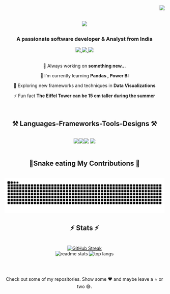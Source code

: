 <img align="right" src="https://visitcount.itsvg.in/api?id=josephfrancis60&icon=10&color=3" />

<h1 align="center">
    <img src="https://readme-typing-svg.herokuapp.com/?font=Righteous&size=35&center=true&vCenter=true&width=500&height=70&duration=4000&lines=Hi+There!+👋;+I'm+Joseph+:);" />
</h1>

<h3 align="center">A passionate software developer & Analyst from India </h3>

<div align="center"> 
  <a href="mailto:josephfrancis6650@gmail.com">
    <img src="https://img.shields.io/badge/Gmail-333333?style=for-the-badge&logo=gmail&logoColor=red" />
  </a>
  <a href="http://www.linkedin.com/in/josephfrancis23" target="_blank">
    <img src="https://img.shields.io/badge/LinkedIn-0077B5?style=for-the-badge&logo=linkedin&logoColor=white" target="_blank" />
  </a>
   <a href="https://leetcode.com/u/josephfrancis23/" target="_blank">
    <img src="https://img.shields.io/badge/-LeetCode-FFA116?style=for-the-badge&logo=LeetCode&logoColor=black" target="_blank" />
  </a> 

  <!--   
  </a>
   <a href="https://www.hackerrank.com/profile/josephthekkanat1" target="_blank">
    <img src="https://img.shields.io/badge/-Hackerrank-2EC866?style=for-the-badge&logo=HackerRank&logoColor=white" target="_blank" />
  </a>
  -->
  </div> 
  
<br/>

<!---
GIF
<img align="right" width="250" src=https://camo.githubusercontent.com/4d9f5ecceb711eec6e2018f38a5677dc657c9738d4a65ba3b928c41c0a45b439/68747470733a2f2f6d69726f2e6d656469756d2e636f6d2f6d61782f313336302f302a37513379765349765f7430696f4a2d5a2e676966 />
 
another GIF -
https://media.giphy.com/media/3orif0rjs49gsPWg1y/giphy.gif

--->
 
<div align="center">
 
 🔭 Always working on **something new...**
 
 🌱 I’m currently learning **Pandas , Power BI**

 🧭 Exploring new frameworks and techniques in **Data Visualizations**

⚡ Fun fact **The Eiffel Tower can be 15 cm taller during the summer**

 </div>


<br>

 <h2 align="center">⚒️ Languages-Frameworks-Tools-Designs ⚒️</h2>
<br/>
<div align="center">
    <img src="https://skillicons.dev/icons?i=mysql,html,github" /><img src=https://img.icons8.com/?size=50&id=Ny0t2MYrJ70p /><img src=https://img.icons8.com/?size=50&id=iWw83PVcBpLw&format=png&color=000000 />
    <img src="https://skillicons.dev/icons?i=python,githubactions,cpp,vscode,c,git,java" /><br>
    

  <!--- add logos fro canva and other new      square canva logo - <img src=https://img.icons8.com/?size=60&id=EZQdGLNeo7JI&format=png&color=000000 /> 
  --->
</div>

<br/>

<div align="center">
  <h2>🐍Snake eating My Contributions 🐍</h2>
  <br>
  <img alt="snake eating my contributions" src="https://raw.githubusercontent.com/josephfrancis60/josephfrancis60/output/github-contribution-grid-snake-dark-1.svg" />
  
  <br/>
</div>

<h2 align="center">⚡ Stats ⚡</h2>
<br>
<div align=center>
  <a href="https://git.io/streak-stats"><img src="https://streak-stats.demolab.com?user=josephfrancis60&theme=yellowdark&border_radius=10" alt="GitHub Streak" /></a>
  <br/>  
  <img width=390 src="https://github-readme-stats-salesp07.vercel.app/api?username=josephfrancis60&count_private=true&show_icons=true&theme=vision-friendly-dark&rank_icon=github&border_radius=10" alt="readme stats" />
  <img width=325 align="top" src="https://github-readme-stats-salesp07.vercel.app/api/top-langs/?username=josephfrancis60&hide=HTML&langs_count=8&layout=compact&theme=vision-friendly-dark&border_radius=10&size_weight=0.5&count_weight=0.5&exclude_repo=github-readme-stats" alt="top langs" />  
</div>

<br/><br/>

<div align="center">
  Check out some of my repositories. Show some ❤️ and maybe leave a ⭐ or two 😅.
</div> 



<!-- DO CONTRIBUTION GRAPH SANKE WITH GITHUB ACTIONS.... -->
<!---
josephfrancis60/josephfrancis60 is a ✨ special ✨ repository because its `README.md` (this file) appears on your GitHub profile.
You can click the Preview link to take a look at your changes.
--->

